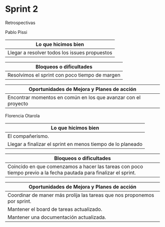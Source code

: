 # Sprint 2

Retrospectivas

Pablo Pissi

| Lo que hicimos bien                           |
| --------------------------------------------- |
| Llegar a resolver todos los issues propuestos |

| Bloqueos o dificultades                        |
| ---------------------------------------------- |
| Resolvimos el sprint con poco tiempo de margen |

| Oportunidades de Mejora y Planes de acción                     |
| -------------------------------------------------------------- |
| Encontrar momentos en común en los que avanzar con el proyecto |

Florencia Otarola

| Lo que hicimos bien                                         |
| ----------------------------------------------------------- |
| El compañerismo.                                            |
| Llegar a finalizar el sprint en menos tiempo de lo planeado |

| Bloqueos o dificultades                                                                                           |
| ----------------------------------------------------------------------------------------------------------------- |
| Coincido en que comenzamos a hacer las tareas con poco tiempo previo a la fecha pautada para finalizar el sprint. |

| Oportunidades de Mejora y Planes de acción                               |
| ------------------------------------------------------------------------ |
| Coordinar de maner más prolija las tareas que nos proponemos por sprint. |
| Mantener el board de tareas actualizado.                                 |
| Mantener una documentación actualizada.                                  |
